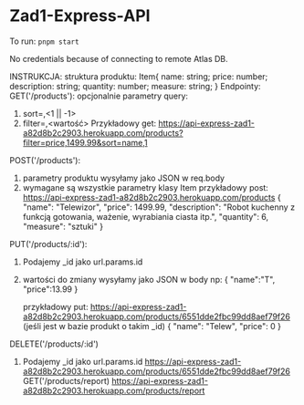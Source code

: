 # Zad1-Express-API

To run:
`pnpm start`

No credentials because of connecting to remote Atlas DB.

INSTRUKCJA:
struktura produktu:
Item{
    name: string;
    price: number;
    description: string;
    quantity: number;
    measure: string;
}
Endpointy:
 GET('/products'):
opcjonalnie parametry query: 
1. sort=<field>,<1 || -1>
2. filter=<field>,<wartość>
Przykładowy get:
https://api-express-zad1-a82d8b2c2903.herokuapp.com/products?filter=price,1499.99&sort=name,1


POST('/products'):
1. parametry produktu wysyłamy jako JSON w req.body
2. wymagane są wszystkie parametry klasy Item
przykładowy post:
https://api-express-zad1-a82d8b2c2903.herokuapp.com/products
  {
    "name": "Telewizor",
    "price": 1499.99,
    "description":
      "Robot kuchenny z funkcją gotowania, ważenie, wyrabiania ciasta itp.",
    "quantity": 6,
    "measure": "sztuki"
  }


PUT('/products/:id'):
1. Podajemy _id jako url.params.id
2. wartości do zmiany wysyłamy jako JSON w body np:
    {
        "name":"T",
        "price":13.99
    }

    przykładowy put:
https://api-express-zad1-a82d8b2c2903.herokuapp.com/products/6551dde2fbc99dd8aef79f26
(jeśli jest w bazie produkt o takim _id)
  {
    "name": "Telew",
    "price": 0
}

DELETE('/products/:id')
1. Podajemy _id jako url.params.id
https://api-express-zad1-a82d8b2c2903.herokuapp.com/products/6551dde2fbc99dd8aef79f26
GET('/products/report)
https://api-express-zad1-a82d8b2c2903.herokuapp.com/products/report
